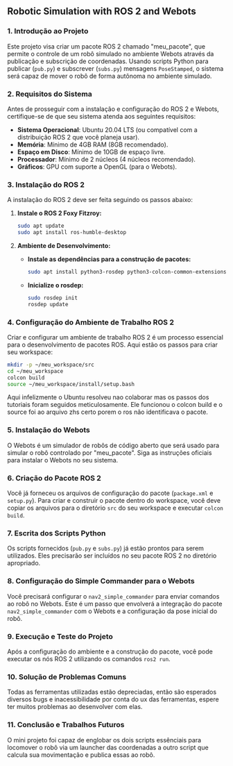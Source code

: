 ## Robotic Simulation with ROS 2 and Webots

### 1. Introdução ao Projeto
Este projeto visa criar um pacote ROS 2 chamado "meu_pacote", que permite o controle de um robô simulado no ambiente Webots através da publicação e subscrição de coordenadas. Usando scripts Python para publicar (`pub.py`) e subscrever (`subs.py`) mensagens `PoseStamped`, o sistema será capaz de mover o robô de forma autônoma no ambiente simulado.

### 2. Requisitos do Sistema
Antes de prosseguir com a instalação e configuração do ROS 2 e Webots, certifique-se de que seu sistema atenda aos seguintes requisitos:

- **Sistema Operacional**: Ubuntu 20.04 LTS (ou compatível com a distribuição ROS 2 que você planeja usar).
- **Memória**: Mínimo de 4GB RAM (8GB recomendado).
- **Espaço em Disco**: Mínimo de 10GB de espaço livre.
- **Processador**: Mínimo de 2 núcleos (4 núcleos recomendado).
- **Gráficos**: GPU com suporte a OpenGL (para o Webots).

### 3. Instalação do ROS 2
A instalação do ROS 2 deve ser feita seguindo os passos abaixo:

1. **Instale o ROS 2 Foxy Fitzroy:**
   ```sh
   sudo apt update
   sudo apt install ros-humble-desktop
   ```

2. **Ambiente de Desenvolvimento:**
   - **Instale as dependências para a construção de pacotes:**
     ```sh
     sudo apt install python3-rosdep python3-colcon-common-extensions python3-flake8 python3-pytest-cov python3-ros-testing
     ```
   - **Inicialize o rosdep:**
     ```sh
     sudo rosdep init
     rosdep update
     ```

### 4. Configuração do Ambiente de Trabalho ROS 2
Criar e configurar um ambiente de trabalho ROS 2 é um processo essencial para o desenvolvimento de pacotes ROS. Aqui estão os passos para criar seu workspace:

```sh
mkdir -p ~/meu_workspace/src
cd ~/meu_workspace
colcon build
source ~/meu_workspace/install/setup.bash
```
Aqui infelizmente o Ubuntu resolveu nao colaborar mas os passos dos tutoriais foram seguidos meticulosamente. Ele funcionou o colcon build e o source foi ao arquivo zhs certo porem o ros não identificava o pacote.

### 5. Instalação do Webots
O Webots é um simulador de robôs de código aberto que será usado para simular o robô controlado por "meu_pacote". Siga as instruções oficiais para instalar o Webots no seu sistema.

### 6. Criação do Pacote ROS 2
Você já forneceu os arquivos de configuração do pacote (`package.xml` e `setup.py`). Para criar e construir o pacote dentro do workspace, você deve copiar os arquivos para o diretório `src` do seu workspace e executar `colcon build`.

### 7. Escrita dos Scripts Python
Os scripts fornecidos (`pub.py` e `subs.py`) já estão prontos para serem utilizados. Eles precisarão ser incluídos no seu pacote ROS 2 no diretório apropriado.

### 8. Configuração do Simple Commander para o Webots
Você precisará configurar o `nav2_simple_commander` para enviar comandos ao robô no Webots. Este é um passo que envolverá a integração do pacote `nav2_simple_commander` com o Webots e a configuração da pose inicial do robô.

### 9. Execução e Teste do Projeto
Após a configuração do ambiente e a construção do pacote, você pode executar os nós ROS 2 utilizando os comandos `ros2 run`.

### 10. Solução de Problemas Comuns
Todas as ferramentas utilizadas estão depreciadas, então são esperados diversos bugs e inacessibilidade por conta do ux das ferramentas, espere ter muitos problemas ao desenvolver com elas. 

### 11. Conclusão e Trabalhos Futuros
O mini projeto foi capaz de englobar os dois scripts essênciais para locomover o robô via um launcher das coordenadas a outro script que calcula sua movimentação e publica essas ao robô.
